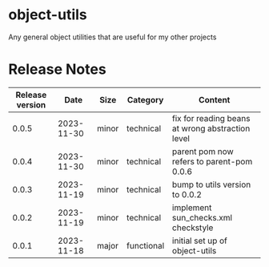 # object-utils
Any general object utilities that are useful for my other projects


# Release Notes
|Release version  |Date  |Size  | Category |Content |
|--|--|--|--|--|
|0.0.5  |2023-11-30  |minor|technical|fix for reading beans at wrong abstraction level|
|0.0.4  |2023-11-30  |minor|technical|parent pom now refers to parent-pom 0.0.6|
|0.0.3  |2023-11-19  |minor|technical|bump to utils version to 0.0.2|
|0.0.2  |2023-11-19  |minor|technical|implement sun_checks.xml checkstyle|
|0.0.1  |2023-11-18  |major|functional|initial set up of object-utils|